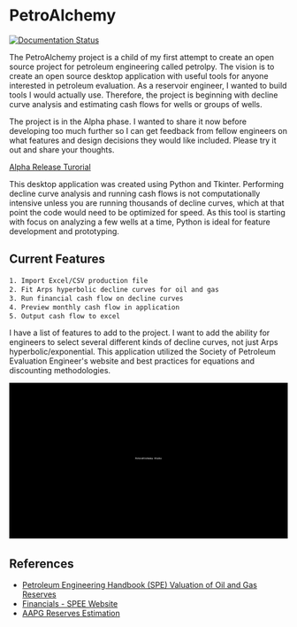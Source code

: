 # PetroAlchemy
[![Documentation Status](https://readthedocs.org/projects/petroalchemy/badge/?version=latest)](https://petroalchemy.readthedocs.io/en/latest/?badge=latest)

The PetroAlchemy project is a child of my first attempt to create an open source project for petroleum engineering called petrolpy. The vision is to create an open source desktop application with useful tools for anyone interested in petroleum evaluation. As a reservoir engineer, I wanted to build tools I would actually use. Therefore, the project is beginning with decline curve analysis and estimating cash flows for wells or groups of wells.

The project is in the Alpha phase. I wanted to share it now before developing too much further so I can get feedback from fellow engineers on what features and design decisions they would like included. Please try it out and share your thoughts.

[Alpha Release Turorial](https://petroalchemy.readthedocs.io/en/latest/alpha_tutorial.html)

This desktop application was created using Python and Tkinter. Performing decline curve analysis and running cash flows is not computationally intensive unless you are running thousands of decline curves, which at that point the code would need to be optimized for speed. As this tool is starting with focus on analyzing a few wells at a time, Python is ideal for feature development and prototyping.

## Current Features

    1. Import Excel/CSV production file
    2. Fit Arps hyperbolic decline curves for oil and gas
    3. Run financial cash flow on decline curves
    4. Preview monthly cash flow in application
    5. Output cash flow to excel

I have a list of features to add to the project. I want to add the ability for engineers to select several different kinds of decline curves, not just Arps hyperbolic/exponential. This application utilized the Society of Petroleum Evaluation Engineer's website and best practices for equations and discounting methodologies.

![Alpha Example](./docs/img/alpha_introduction.gif)

## References

- [Petroleum Engineering Handbook (SPE) Valuation of Oil and Gas Reserves](https://petrowiki.org/PEH:Valuation_of_Oil_and_Gas_Reserves)
- [Financials - SPEE Website](https://spee.org/resources/recommended-evaluation-practices-reps)
- [AAPG Reserves Estimation](https://wiki.aapg.org/Reserves_estimation)
